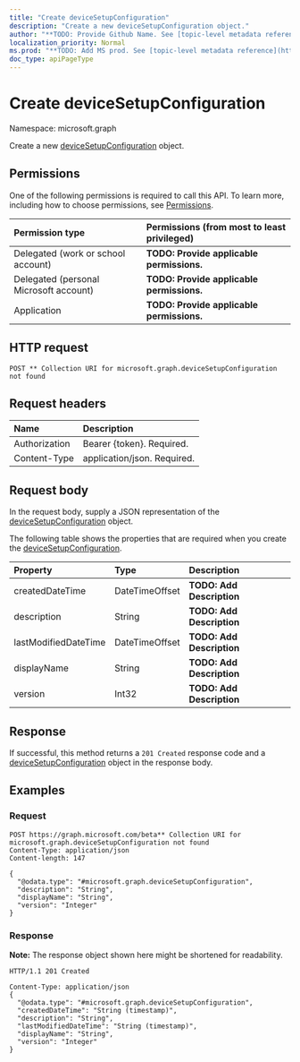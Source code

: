```yaml
---
title: "Create deviceSetupConfiguration"
description: "Create a new deviceSetupConfiguration object."
author: "**TODO: Provide Github Name. See [topic-level metadata reference](https://msgo.azurewebsites.net/add/document/guidelines/metadata.html#topic-level-metadata)**"
localization_priority: Normal
ms.prod: "**TODO: Add MS prod. See [topic-level metadata reference](https://msgo.azurewebsites.net/add/document/guidelines/metadata.html#topic-level-metadata)**"
doc_type: apiPageType
---
```


# Create deviceSetupConfiguration
Namespace: microsoft.graph

Create a new [deviceSetupConfiguration](../resources/intune-devicesetupconfiguration.md) object.

## Permissions
One of the following permissions is required to call this API. To learn more, including how to choose permissions, see [Permissions](/graph/permissions-reference).

|Permission type|Permissions (from most to least privileged)|
|:---|:---|
|Delegated (work or school account)|**TODO: Provide applicable permissions.**|
|Delegated (personal Microsoft account)|**TODO: Provide applicable permissions.**|
|Application|**TODO: Provide applicable permissions.**|

## HTTP request

<!-- {
  "blockType": "ignored"
}
-->
``` http
POST ** Collection URI for microsoft.graph.deviceSetupConfiguration not found
```

## Request headers
|Name|Description|
|:---|:---|
|Authorization|Bearer {token}. Required.|
|Content-Type|application/json. Required.|

## Request body
In the request body, supply a JSON representation of the [deviceSetupConfiguration](../resources/intune-devicesetupconfiguration.md) object.

The following table shows the properties that are required when you create the [deviceSetupConfiguration](../resources/intune-devicesetupconfiguration.md).

|Property|Type|Description|
|:---|:---|:---|
|createdDateTime|DateTimeOffset|**TODO: Add Description**|
|description|String|**TODO: Add Description**|
|lastModifiedDateTime|DateTimeOffset|**TODO: Add Description**|
|displayName|String|**TODO: Add Description**|
|version|Int32|**TODO: Add Description**|



## Response

If successful, this method returns a `201 Created` response code and a [deviceSetupConfiguration](../resources/intune-devicesetupconfiguration.md) object in the response body.

## Examples

### Request
<!-- {
  "blockType": "request",
  "name": "create_devicesetupconfiguration_from_"
}
-->
``` http
POST https://graph.microsoft.com/beta** Collection URI for microsoft.graph.deviceSetupConfiguration not found
Content-Type: application/json
Content-length: 147

{
  "@odata.type": "#microsoft.graph.deviceSetupConfiguration",
  "description": "String",
  "displayName": "String",
  "version": "Integer"
}
```


### Response
**Note:** The response object shown here might be shortened for readability.
<!-- {
  "blockType": "response",
  "truncated": true,
  "@odata.type": "microsoft.graph.deviceSetupConfiguration"
}
-->
``` http
HTTP/1.1 201 Created

Content-Type: application/json
{
  "@odata.type": "#microsoft.graph.deviceSetupConfiguration",
  "createdDateTime": "String (timestamp)",
  "description": "String",
  "lastModifiedDateTime": "String (timestamp)",
  "displayName": "String",
  "version": "Integer"
}
```


